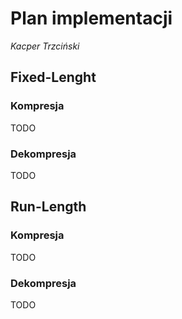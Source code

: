 # Plan implementacji
*Kacper Trzciński*

## Fixed-Lenght

### Kompresja
TODO

### Dekompresja
TODO

## Run-Length

### Kompresja
TODO

### Dekompresja
TODO